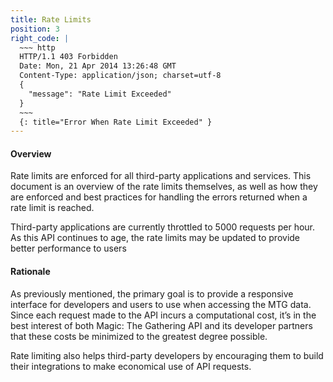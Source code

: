 ```yaml
---
title: Rate Limits
position: 3
right_code: |
  ~~~ http
  HTTP/1.1 403 Forbidden
  Date: Mon, 21 Apr 2014 13:26:48 GMT
  Content-Type: application/json; charset=utf-8
  {
    "message": "Rate Limit Exceeded"
  }
  ~~~
  {: title="Error When Rate Limit Exceeded" }
---
```


#### Overview

Rate limits are enforced for all third-party applications and services. This document is an overview of the rate limits themselves, as well as how they are enforced and best practices for handling the errors returned when a rate limit is reached.

Third-party applications are currently throttled to 5000 requests per hour. As this API continues to age, the rate limits may be updated to provide better performance to users

#### Rationale

As previously mentioned, the primary goal is to provide a responsive interface for developers and users to use when accessing the MTG data. Since each request made to the API incurs a computational cost, it’s in the best interest of both Magic: The Gathering API and its developer partners that these costs be minimized to the greatest degree possible.

Rate limiting also helps third-party developers by encouraging them to build their integrations to make economical use of API requests.